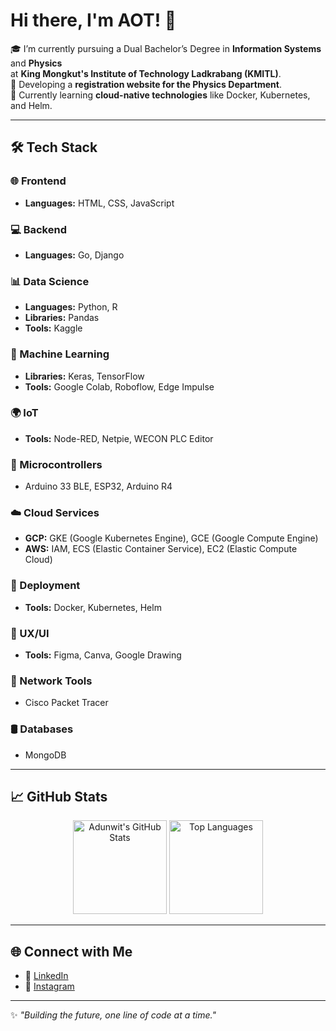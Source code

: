 # Hi there, I'm AOT! 👋

🎓 I’m currently pursuing a Dual Bachelor’s Degree in **Information Systems** and **Physics**  
at **King Mongkut's Institute of Technology Ladkrabang (KMITL)**.  
🚀 Developing a **registration website for the Physics Department**.  
🌱 Currently learning **cloud-native technologies** like Docker, Kubernetes, and Helm.

---

## 🛠️ Tech Stack

### 🌐 Frontend
- **Languages:** HTML, CSS, JavaScript  

### 💻 Backend
- **Languages:** Go, Django  

### 📊 Data Science
- **Languages:** Python, R  
- **Libraries:** Pandas  
- **Tools:** Kaggle  

### 🤖 Machine Learning
- **Libraries:** Keras, TensorFlow  
- **Tools:** Google Colab, Roboflow, Edge Impulse  

### 🌍 IoT
- **Tools:** Node-RED, Netpie, WECON PLC Editor  

### 🔧 Microcontrollers
- Arduino 33 BLE, ESP32, Arduino R4  

### ☁️ Cloud Services
- **GCP:** GKE (Google Kubernetes Engine), GCE (Google Compute Engine)  
- **AWS:** IAM, ECS (Elastic Container Service), EC2 (Elastic Compute Cloud)  

### 🚀 Deployment
- **Tools:** Docker, Kubernetes, Helm  

### 🎨 UX/UI
- **Tools:** Figma, Canva, Google Drawing  

### 📡 Network Tools
- Cisco Packet Tracer  

### 🛢️ Databases
- MongoDB  

---

## 📈 GitHub Stats

<p align="center">
  <!-- Main Stats Card -->
  <img
       src="https://github-readme-stats.vercel.app/api?username=adtiampa&show_icons=true&theme=radical"
       alt="Adunwit's GitHub Stats"
       height="150"
  />
  <!-- Top Languages Card -->
  <img
       src="https://github-readme-stats.vercel.app/api/top-langs/?username=adtiampa&layout=compact&theme=radical"
       alt="Top Languages"
       height="150"
  />
</p>


---

## 🌐 Connect with Me
- 💼 [LinkedIn](https://www.linkedin.com/in/adunwit/)  
- 📸 [Instagram](https://www.instagram.com/aot_adunwit/)  

---

✨ _"Building the future, one line of code at a time."_  

